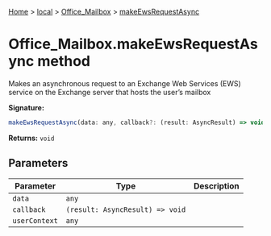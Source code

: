 [Home](./index) &gt; [local](local.md) &gt; [Office\_Mailbox](local.office_mailbox.md) &gt; [makeEwsRequestAsync](local.office_mailbox.makeewsrequestasync.md)

# Office\_Mailbox.makeEwsRequestAsync method

Makes an asynchronous request to an Exchange Web Services (EWS) service on the Exchange server that hosts the user’s mailbox

**Signature:**
```javascript
makeEwsRequestAsync(data: any, callback?: (result: AsyncResult) => void, userContext?: any): void;
```
**Returns:** `void`

## Parameters

|  Parameter | Type | Description |
|  --- | --- | --- |
|  `data` | `any` |  |
|  `callback` | `(result: AsyncResult) => void` |  |
|  `userContext` | `any` |  |

